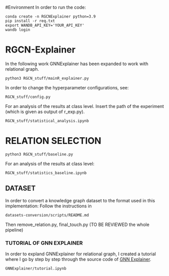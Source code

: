 #Environment
In order to run the code:
```
conda create -n RGCNExplainer python=3.9
pip install -r req.txt
export WANDB_API_KEY='YOUR_API_KEY'
wandb login
```


# RGCN-Explainer
In the following work GNNExplainer has been expanded to work with relational graph. 

```
python3 RGCN_stuff/mainR_explainer.py
```

In order to change the hyperparameter configurations, see:
```
RGCN_stuff/config.py
```

For an analysis of the results at class level. 
Insert the path of the experiment (which is given as output of r_exp.py).

```
RGCN_stuff/statistical_analysis.ipynb
```
# RELATION SELECTION
```
python3 RGCN_stuff/baseline.py
```
For an analysis of the results at class level:
```
RGCN_stuff/statistics_baseline.ipynb
```

## DATASET
In order to convert a knowledge graph dataset to the format used in this implementation:
Follow the instructions in 
```
datasets-conversion/scripts/README.md
```
Then remove_relation.py, final_touch.py (TO BE REVIEWED the whole pipeline)
### TUTORIAL OF GNN EXPLAINER
In order to expland GNNExplainer for relational graph, I created a tutorial where I go by step by step through the source code of 
[GNN Explainer](https://arxiv.org/abs/1903.03894).

```
GNNExplainer/tutorial.ipynb
```





